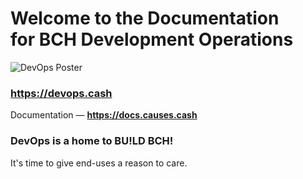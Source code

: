 # Welcome to the Documentation<br>for BCH Development Operations

![DevOps Poster](https://devops.cash/poster.jpg?1582376269)

### https://devops.cash

Documentation — __https://docs.causes.cash__

### DevOps is a home to BU!LD BCH!

It's time to give end-uses a reason to care.
